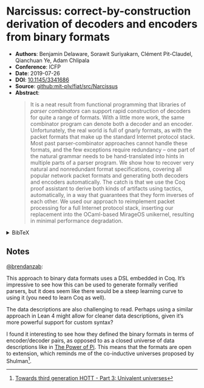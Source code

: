 # Narcissus: correct-by-construction derivation of decoders and encoders from binary formats

- **Authors**: Benjamin Delaware, Sorawit Suriyakarn, Clément Pit-Claudel, Qianchuan Ye, Adam Chlipala
- **Conference**: ICFP
- **Date**: 2019-07-26
- **DOI**: [10.1145/3341686](https://doi.org/10.1145/3341686)
- **Source**: [github:mit-plv/fiat/src/Narcissus](https://github.com/mit-plv/fiat/tree/master/src/Narcissus)
- **Abstract**:
  > It is a neat result from functional programming that libraries of _parser
  > combinators_ can support rapid construction of decoders for quite a range of
  > formats. With a little more work, the same combinator program can denote both a
  > decoder and an encoder. Unfortunately, the real world is full of gnarly formats,
  > as with the packet formats that make up the standard Internet protocol stack.
  > Most past parser-combinator approaches cannot handle these formats, and the few
  > exceptions require redundancy – one part of the natural grammar needs to be
  > hand-translated into hints in multiple parts of a parser program. We show how to
  > recover very natural and nonredundant format specifications, covering all popular
  > network packet formats and generating both decoders and encoders automatically.
  > The catch is that we use the Coq proof assistant to derive both kinds of
  > artifacts using tactics, automatically, in a way that guarantees that they form
  > inverses of each other. We used our approach to reimplement packet processing
  > for a full Internet protocol stack, inserting our replacement into the
  > OCaml-based MirageOS unikernel, resulting in minimal performance degradation.

<!-- markdownlint-disable no-inline-html -->
<details>
<summary>BibTeX</summary>

```bibtex
@article{10.1145/3341686,
author = {Delaware, Benjamin and Suriyakarn, Sorawit and Pit-Claudel, Cl\'{e}ment and Ye, Qianchuan and Chlipala, Adam},
title = {Narcissus: correct-by-construction derivation of decoders and encoders from binary formats},
year = {2019},
issue_date = {August 2019},
publisher = {Association for Computing Machinery},
address = {New York, NY, USA},
volume = {3},
number = {ICFP},
url = {https://doi.org/10.1145/3341686},
doi = {10.1145/3341686},
abstract = {It is a neat result from functional programming that libraries of
parser combinators can support rapid construction of decoders for quite a range
of formats. With a little more work, the same combinator program can denote both
a decoder and an encoder. Unfortunately, the real world is full of gnarly
formats, as with the packet formats that make up the standard Internet protocol
stack. Most past parser-combinator approaches cannot handle these formats, and
the few exceptions require redundancy – one part of the natural grammar needs to
be hand-translated into hints in multiple parts of a parser program. We show how
to recover very natural and nonredundant format specifications, covering all
popular network packet formats and generating both decoders and encoders
automatically. The catch is that we use the Coq proof assistant to derive both
kinds of artifacts using tactics, automatically, in a way that guarantees that
they form inverses of each other. We used our approach to reimplement packet
processing for a full Internet protocol stack, inserting our replacement into
the OCaml-based MirageOS unikernel, resulting in minimal performance
degradation.},
journal = {Proc. ACM Program. Lang.},
month = jul,
articleno = {82},
numpages = {29},
keywords = {Serialization and Deserialization, Program Synthesis, Parser Combinators, Deductive Synthesis}
}
```

</details>
<!-- markdownlint-restore -->

## Notes

[@brendanzab](https://github.com/brendanzab):

This approach to binary data formats uses a DSL embedded in Coq.
It’s impressive to see how this can be used to generate formally verified parsers,
but it does seem like there would be a steep learning curve to using it (you need to learn Coq as well).

The data descriptions are also challenging to read.
Perhaps using a similar approach in Lean 4 might allow for cleaner data descriptions,
given it’s more powerful support for custom syntax?

I found it interesting to see how they defined the binary formats in terms of encoder/decoder pairs,
as opposed to as a closed universe of data descriptions like in [The Power of Pi](./the-power-of-pi.md).
This means that the formats are open to extension,
which reminds me of the co-inductive universes proposed by Shulman[^1].

[^1]: [Towards third generation HOTT - Part 3: Univalent universes](https://home.sandiego.edu/~shulman/papers/hott-cmu-day3.pdf)
